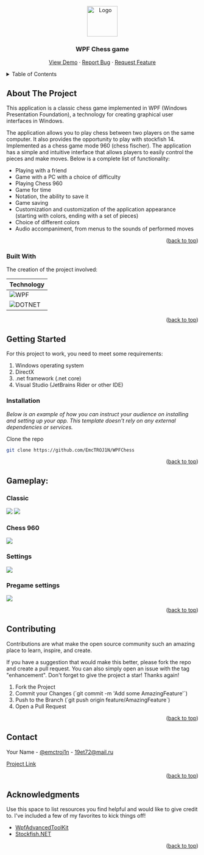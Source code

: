 <br />
<div align="center">
  <img src="Chess/Resource/icon.png" alt="Logo" width="80" height="80">

  <h3 align="center">WPF Chess game</h3>

  <p align="center">
    <a href="https://github.com/EmcTROJ1N/WPFChess/">View Demo</a>
    ·
    <a href="https://github.com/EmcTROJ1N/WPFChess/issues">Report Bug</a>
    ·
    <a href="https://github.com/EmcTROJ1N/WPFChess/issues">Request Feature</a>
  </p>
</div>



<!-- TABLE OF CONTENTS -->
<details>
  <summary>Table of Contents</summary>
  <ol>
    <li>
      <a href="#about-the-project">About The Project</a>
      <ul>
        <li><a href="#built-with">Built With</a></li>
      </ul>
    </li>
    <li>
      <a href="#getting-started">Getting Started</a>
      <ul>
        <li><a href="#prerequisites">Prerequisites</a></li>
        <li><a href="#installation">Installation</a></li>
      </ul>
    </li>
    <li><a href="#usage">Usage</a></li>
    <li><a href="#contributing">Contributing</a></li>
    <li><a href="#contact">Contact</a></li>
    <li><a href="#acknowledgments">Acknowledgments</a></li>
  </ol>
</details>



<!-- ABOUT THE PROJECT -->
## About The Project

This application is a classic chess game implemented in WPF (Windows Presentation Foundation), a technology for creating graphical user interfaces in Windows. 

The application allows you to play chess between two players on the same computer. It also provides the opportunity to play with stockfish 14. Implemented as a chess game mode 960 (chess fischer). 
The application has a simple and intuitive interface that allows players to easily control the pieces and make moves. 
Below is a complete list of functionality:

* Playing with a friend
* Game with a PC with a choice of difficulty
* Playing Chess 960
* Game for time
* Notation, the ability to save it
* Game saving
* Customization and customization of the application appearance (starting with colors, ending with a set of pieces)
* Choice of different colors
* Audio accompaniment, from menus to the sounds of performed moves

<p align="right">(<a href="#readme-top">back to top</a>)</p>



### Built With

The creation of the project involved:

| Technology                                                                                                      |
| ----------------------------------------------------------------------------------------------------------------|
| ![WPF](https://img.shields.io/badge/WPF-Windows%20Presentation%20Framework-green?style=for-the-badge&logo=.Net) |
| ![DOTNET](https://img.shields.io/badge/C%23-DOTNET-blue?style=for-the-badge&logo=.Net)                          |
<p align="right">(<a href="#readme-top">back to top</a>)</p>



<!-- GETTING STARTED -->
## Getting Started

For this project to work, you need to meet some requirements:

<ol>
  <li>Windows operating system</li>
  <li>DirectX</li>
  <li>.net framework (.net core)</li>
  <li>Visual Studio (JetBrains Rider or other IDE)</li>
</ol>

<!-- ### Prerequisites

This is an example of how to list things you need to use the software and how to install them.
* npm
  ```sh
  npm install npm@latest -g
  ``` 
No special steps are necessary
-->

### Installation

_Below is an example of how you can instruct your audience on installing and setting up your app. This template doesn't rely on any external dependencies or services._

Clone the repo
   ```sh
   git clone https://github.com/EmcTROJ1N/WPFChess
   ```

<p align="right">(<a href="#readme-top">back to top</a>)</p>

## Gameplay:

### Classic

<img src="GamePlayPics/GameScreen.png">
<img src="GamePlayPics/GamePlay2.png">

### Chess 960

<img src="GamePlayPics/Chess960Mode.png">

### Settings

<img src="GamePlayPics/Settings.png">

### Pregame settings

<img src="GamePlayPics/PreGame.png">

<p align="right">(<a href="#readme-top">back to top</a>)</p>



<!-- ROADMAP -->

<!-- CONTRIBUTING -->
## Contributing

Contributions are what make the open source community such an amazing place to learn, inspire, and create.

If you have a suggestion that would make this better, please fork the repo and create a pull request. You can also simply open an issue with the tag "enhancement".
Don't forget to give the project a star! Thanks again!

<ol>
  <li>Fork the Project</li>
  <li>Commit your Changes (`git commit -m 'Add some AmazingFeature'`)</li>
  <li>Push to the Branch (`git push origin feature/AmazingFeature`)</li>
  <li>Open a Pull Request</li>
</ol>

<p align="right">(<a href="#readme-top">back to top</a>)</p>


<!-- CONTACT -->
## Contact

Your Name - [@emctroj1n](https://t.me/EmcTROJ1N) - 19et72@mail.ru

[Project Link](https://github.com/EmcTROJ1N/WPFChess)

<p align="right">(<a href="#readme-top">back to top</a>)</p>



<!-- ACKNOWLEDGMENTS -->
## Acknowledgments

Use this space to list resources you find helpful and would like to give credit to. I've included a few of my favorites to kick things off!

* [WpfAdvancedToolKit](https://github.com/xceedsoftware/wpftoolkit)
* [Stockfish.NET](https://github.com/Oremiro/Stockfish.NET)

<p align="right">(<a href="#readme-top">back to top</a>)</p>
